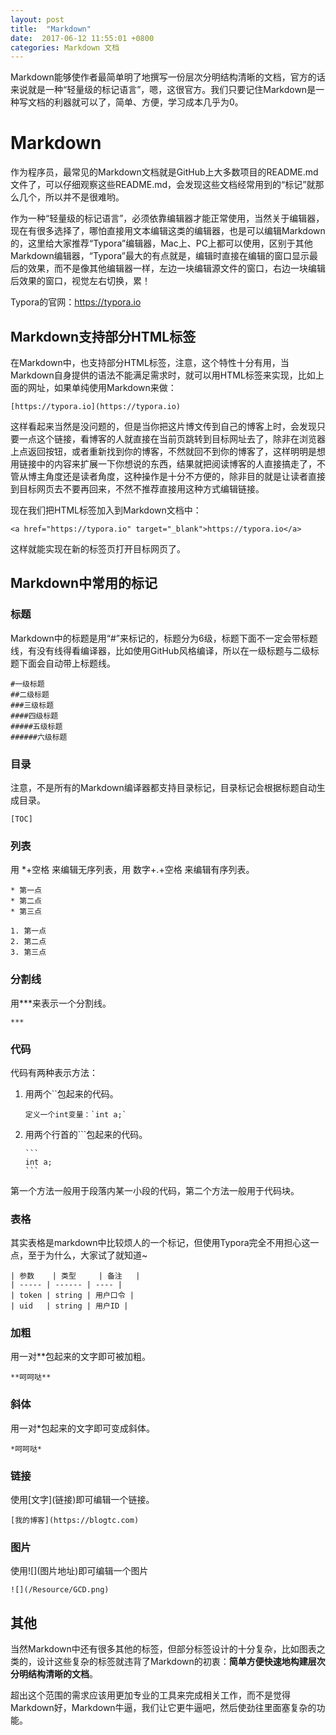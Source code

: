 ```yaml
---
layout: post
title:  "Markdown"
date:  2017-06-12 11:55:01 +0800
categories: Markdown 文档
---
```


Markdown能够使作者最简单明了地撰写一份层次分明结构清晰的文档，官方的话来说就是一种“轻量级的标记语言”，嗯，这很官方。我们只要记住Markdown是一种写文档的利器就可以了，简单、方便，学习成本几乎为0。

# Markdown

作为程序员，最常见的Markdown文档就是GitHub上大多数项目的README.md文件了，可以仔细观察这些README.md，会发现这些文档经常用到的“标记”就那么几个，所以并不是很难哟。

作为一种“轻量级的标记语言”，必须依靠编辑器才能正常使用，当然关于编辑器，现在有很多选择了，哪怕直接用文本编辑这类的编辑器，也是可以编辑Markdown的，这里给大家推荐“Typora”编辑器，Mac上、PC上都可以使用，区别于其他Markdown编辑器，“Typora”最大的有点就是，编辑时直接在编辑的窗口显示最后的效果，而不是像其他编辑器一样，左边一块编辑源文件的窗口，右边一块编辑后效果的窗口，视觉左右切换，累！

Typora的官网：<a href="https://typora.io" target="_blank">https://typora.io</a>

## Markdown支持部分HTML标签

在Markdown中，也支持部分HTML标签，注意，这个特性十分有用，当Markdown自身提供的语法不能满足需求时，就可以用HTML标签来实现，比如上面的网址，如果单纯使用Markdown来做：

```
[https://typora.io](https://typora.io)
```

这样看起来当然是没问题的，但是当你把这片博文传到自己的博客上时，会发现只要一点这个链接，看博客的人就直接在当前页跳转到目标网址去了，除非在浏览器上点返回按钮，或者重新找到你的博客，不然就回不到你的博客了，这样明明是想用链接中的内容来扩展一下你想说的东西，结果就把阅读博客的人直接搞走了，不管从博主角度还是读者角度，这种操作是十分不方便的，除非目的就是让读者直接到目标网页去不要再回来，不然不推荐直接用这种方式编辑链接。

现在我们把HTML标签加入到Markdown文档中：

```
<a href="https://typora.io" target="_blank">https://typora.io</a>
```

这样就能实现在新的标签页打开目标网页了。

## Markdown中常用的标记

### 标题

Markdown中的标题是用“#”来标记的，标题分为6级，标题下面不一定会带标题线，有没有线得看编译器，比如使用GitHub风格编译，所以在一级标题与二级标题下面会自动带上标题线。

```
#一级标题
##二级标题
###三级标题
####四级标题
#####五级标题
######六级标题
```

### 目录

注意，不是所有的Markdown编译器都支持目录标记，目录标记会根据标题自动生成目录。

```
[TOC]
```

### 列表

用 *+空格 来编辑无序列表，用 数字+.+空格 来编辑有序列表。

```
* 第一点
* 第二点
* 第三点

1. 第一点
2. 第二点
3. 第三点
```

### 分割线

用***来表示一个分割线。

```
***
```

### 代码

代码有两种表示方法：

1. 用两个\`\`包起来的代码。

   ```
   定义一个int变量：`int a;`
   ```

2. 用两个行首的```包起来的代码。

   ```
   ​```
   int a;
   ​```
   ```

第一个方法一般用于段落内某一小段的代码，第二个方法一般用于代码块。

### 表格

其实表格是markdown中比较烦人的一个标记，但使用Typora完全不用担心这一点，至于为什么，大家试了就知道~

```
| 参数    | 类型     | 备注   |
| ----- | ------ | ---- |
| token | string | 用户口令 |
| uid   | string | 用户ID |
```

### 加粗

用一对**包起来的文字即可被加粗。

```
**呵呵哒**
```

### 斜体

用一对*包起来的文字即可变成斜体。

```
*呵呵哒*
```

### 链接

使用\[文字](链接)即可编辑一个链接。

```
[我的博客](https://blogtc.com)
```

### 图片

使用\!\[](图片地址)即可编辑一个图片

```
![](/Resource/GCD.png)
```

## 其他

当然Markdown中还有很多其他的标签，但部分标签设计的十分复杂，比如图表之类的，设计这些复杂的标签就违背了Markdown的初衷：**简单方便快速地构建层次分明结构清晰的文档**。

超出这个范围的需求应该用更加专业的工具来完成相关工作，而不是觉得Markdown好，Markdown牛逼，我们让它更牛逼吧，然后使劲往里面塞复杂的功能。